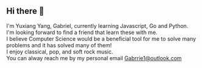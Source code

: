 ## Hi there 👋

<!--
**MarathaLikeSahara/MarathaLikeSahara** is a ✨ _special_ ✨ repository because its `README.md` (this file) appears on your GitHub profile.

Here are some ideas to get you started:

- 🔭 I’m currently working on ...
- 🌱 I’m currently learning ...
- 👯 I’m looking to collaborate on ...
- 🤔 I’m looking for help with ...
- 💬 Ask me about ...
- 📫 How to reach me: ...
- 😄 Pronouns: ...
- ⚡ Fun fact: ...
-->
I'm Yuxiang Yang, Gabriel, currently learning Javascript, Go and Python.  
I'm looking forward to find a friend that learn these with me.  
I believe Computer Science would be a beneficial tool for me to solve many problems and it has solved many of them!  
I enjoy classical, pop, and soft rock music.   
You can alway reach me by my personal email Gabrrie1@outlook.com  

